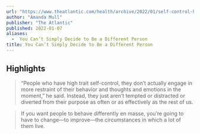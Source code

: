 ```yaml
---
url: "https://www.theatlantic.com/health/archive/2022/01/self-control-habit-new-years-resolutions/621200/"
author: "Amanda Mull"
publisher: "The Atlantic"
published: 2022-01-07
aliases:
  -  You Can’t Simply Decide to Be a Different Person
title: You Can’t Simply Decide to Be a Different Person
---
```


## Highlights
> “People who have high trait self-control, they don’t actually engage in more restraint of their behavior and thoughts and emotions in the moment,” he said. Instead, they just aren’t tempted or distracted or diverted from their purpose as often or as effectively as the rest of us.

> If you want people to behave differently en masse, you’re going to have to change—to improve—the circumstances in which a lot of them live.


